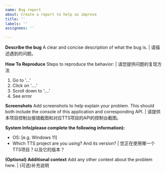 ```yaml
---
name: Bug report
about: Create a report to help us improve
title: ''
labels: ''
assignees: ''

---
```


**Describe the bug**
A clear and concise description of what the bug is. | 请描述遇到的问题。

**How To Reproduce**
Steps to reproduce the behavior: | 请您提供问题的复现方法
1. Go to '...'
2. Click on '....'
3. Scroll down to '....'
4. See error

**Screenshots**
Add screenshots to help explain your problem. This should both include the console of this application and corresponding API. | 请提供本项目控制台报错截图和对应TTS项目的API的控制台截图。

**System Info(please complete the following information):**
 - OS: [e.g. Windows 11]
 - Which TTS project are you using? And its version? | 您正在使用哪一个TTS项目？以及它的版本？

**(Optional) Additional context**
Add any other context about the problem here. | (可选)补充说明
